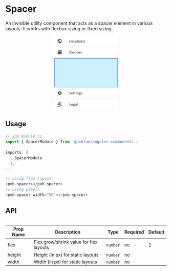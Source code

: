 # Spacer
An invisible utility component that acts as a spacer element in various layouts. It works with flexbox sizing or fixed sizing.

<div style="width: 100%; text-align:center">
    <img width="40%" alt="Spacer used in Drawer Body" src="./images/spacer.png"><br/>
</div>


## Usage
```typescript
// app.module.ts
import { SpacerModule } from '@pxblue/angular-components';
...
imports: [
    SpacerModule
  ],
...
```

```typescript
// using flex layout
<pxb-spacer></pxb-spacer>
// using pixels
<pxb-spacer width="50"></pxb-spacer>
```

## API

<div style="overflow: auto;">

| Prop Name | Description                             | Type     | Required | Default |
|-----------|-----------------------------------------|----------|----------|---------|
| flex      | Flex grow/shrink value for flex layouts | `number` | no       | 1       |
| height    | Height (in px) for static layouts       | `number` | no       |         |
| width     | Width (in px) for static layouts        | `number` | no       |         |

</div>
